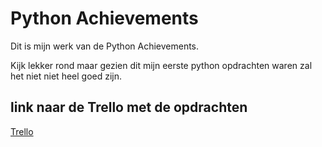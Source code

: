 # Python Achievements

Dit is mijn werk van de Python Achievements.

Kijk lekker rond maar gezien dit mijn eerste python opdrachten waren zal het niet niet heel goed zijn.

## link naar de Trello met de opdrachten
[Trello](https://trello.com/b/qhLnUMTI/python-achievements)
